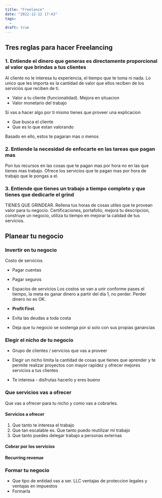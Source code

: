 ```yaml
---
title: "Freelance"
date: "2022-12-12 17:43"
tags: 
  - 
draft: true
---
```


## Tres reglas para hacer Freelancing
### 1. Entiende el dinero que generas es directamente proporcional al valor que brindas a tus clientes
Al cliente no le interesa tu experiencia, el tiempo que te toma ni nada. Lo unico que les importa es la cantidad de valor que ellos reciben de los servicios que reciben de ti.
- Valor a tu cliente (funcionalidad). Mejora en situacion
- Valor monetario del trabajo

Si vas a hacer algo por ti mismo tienes que proveer una explicacion 
- Que busca el cliente
- Que es lo que estan valorando

Basado en ello, estos te pagaran mas o menos
### 2. Entiende la necesidad de enfocarte en las tareas que pagan mas
Pon tus recursos en las cosas que te pagan mas por hora no en las que tienes mas trabajo. Ofrece los servicios que te pagan mas por hora de trabajo que le pongas a el.

### 3. Entiende que tienes un trabajo a tiempo completo y que tienes que dedicarle el grind
TIENES QUE GRINDEAR. Rellena tus horas de cosas utiles que te provean valor para tu negocio. Certificaciones, portafolio, mejora tu descripcion, construye un negocio, utiliza tu tiempo en mejorar la calidad de tus servicios.





## Planear tu negocio
### Invertir en tu negocio
Costo de servicios
- Pagar cuentas
- Pagar seguros
- Espacios de servicios
Los costos se van a unir conforme pases el tiempo, la meta es ganar dinero a partir del dia 1, no perder. Perder dinero no es OK.

- **Profit First**.
- Evita las deudas a toda costa
- Deja que tu negocio se sostenga por si solo con sus propias ganancias
### Elegir el nicho de tu negocio
- Grupo de clientes / servicios que vas a proveer
- Elegir un nicho limita la cantidad de cosas que tienes que aprender y te permite realizar proyectos con mayor rapidez y ofrecer mejores servicios a tus clientes

- Te interesa - disfrutas hacerlo y eres bueno
### Que servicios vas a ofrecer
Que vas a ofrecer para tu nicho y como vas a cobrarles.
#### Servicios a ofrecer
1. Que tanto te interesa el trabajo
2. Que tan escalable es. Que tanto puedo reutilizar mi trabajo
3. Que tanto puedes delegar trabajo a personas externas
#### Cobrar por los servicios
#### Recurring revenue
### Formar tu negocio
- Que tipo de entidad vas a ser. LLC ventajas de proteccion legales y ventajas en impuestos
- Formarla
